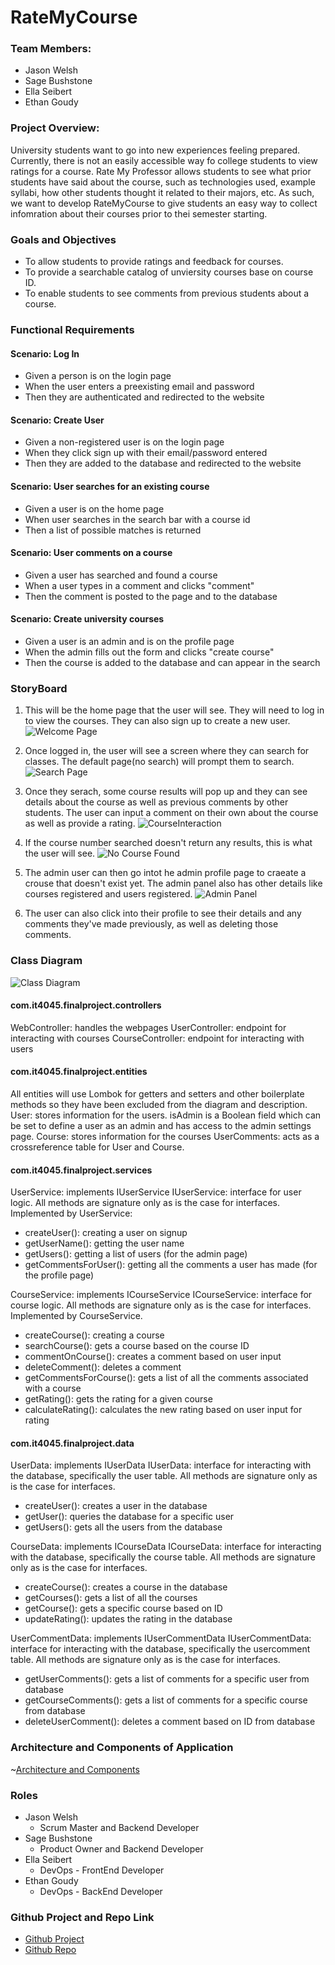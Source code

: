 # RateMyCourse

### Team Members: 
- Jason Welsh
- Sage Bushstone
- Ella Seibert
- Ethan Goudy

### Project Overview:
University students want to go into new experiences feeling prepared. Currently, there is not an easily accessible way fo college students to view ratings for a course. Rate My Professor allows students to see what prior students have said about the course, such as technologies used, example syllabi, how other students thought it related to their majors, etc. As such, we want to develop RateMyCourse to give students an easy way to collect infomration about their courses prior to thei semester starting. 

### Goals and Objectives
- To allow students to provide ratings and feedback for courses.
- To provide a searchable catalog of unviersity courses base on course ID.
- To enable students to see comments from previous students about a course.

### Functional Requirements

#### Scenario: Log In
- Given a person is on the login page
- When the user enters a preexisting email and password
- Then they are authenticated and redirected to the website
#### Scenario: Create User
- Given a non-registered user is on the login page
- When they click sign up with their email/password entered
- Then they are added to the database and redirected to the website
#### Scenario: User searches for an existing course
- Given a user is on the home page
- When user searches in the search bar with a course id
- Then a list of possible matches is returned
#### Scenario: User comments on a course
- Given a user has searched and found a course
- When a user types in a comment and clicks "comment"
- Then the comment is posted to the page and to the database
#### Scenario: Create university courses
- Given a user is an admin and is on the profile page
- When the admin fills out the form and clicks "create course"
- Then the course is added to the database and can appear in the search


### StoryBoard
1. This will be the home page that the user will see. They will need to log in to view the courses. They can also sign up to create a new user. 
![Welcome Page](media/rateMyCourseWelcomeScreen.png)

2. Once logged in, the user will see a screen where they can search for classes. The default page(no search) will prompt them to search.
![Search Page](media/searchPanel.png)

3. Once they serach, some course results will pop up and they can see details about the course as well as previous comments by other students. The user can input a comment on their own about the course as well as provide a rating. 
![CourseInteraction](media/courseInteraction.png)

4. If the course number searched doesn't return any results, this is what the user will see.
![No Course Found](media/noCourseFound.png)

5. The admin user can then go intot he admin profile page to craeate a crouse that doesn't exist yet. The admin panel also has other details like courses registered and users registered.
![Admin Panel](media/adminPanel.png)

6. The user can also click into their profile to see their details and any comments they've made previously, as well as deleting those comments. 

### Class Diagram
![Class Diagram](media/classDiagram.png)


#### com.it4045.finalproject.controllers
WebController: handles the webpages
UserController: endpoint for interacting with courses
CourseController: endpoint for interacting with users

#### com.it4045.finalproject.entities
All entities will use Lombok for getters and setters and other boilerplate methods so they have been excluded from the diagram and description.
User: stores information for the users. isAdmin is a Boolean field which can be set to define a user as an admin and has access to the admin settings page.
Course: stores information for the courses
UserComments: acts as a crossreference table for User and Course.

#### com.it4045.finalproject.services
UserService: implements IUserService
IUserService: interface for user logic. All methods are signature only as is the case for interfaces. Implemented by UserService:
- createUser(): creating a user on signup
- getUserName(): getting the user name
- getUsers(): getting a list of users (for the admin page)
- getCommentsForUser(): getting all the comments a user has made (for the profile page)

CourseService: implements ICourseService
ICourseService: interface for course logic. All methods are signature only as is the case for interfaces. 
Implemented by CourseService.
- createCourse(): creating a course
- searchCourse(): gets a course based on the course ID
- commentOnCourse(): creates a comment based on user input
- deleteComment(): deletes a comment
- getCommentsForCourse(): gets a list of all the comments associated with a course
- getRating(): gets the rating for a given course
- calculateRating(): calculates the new rating based on user input for rating

#### com.it4045.finalproject.data
UserData: implements IUserData
IUserData: interface for interacting with the database, specifically the user table. All methods are signature only as is the case for interfaces.
- createUser(): creates a user in the database
- getUser(): queries the database for a specific user
- getUsers(): gets all the users from the database

CourseData: implements ICourseData
ICourseData: interface for interacting with the database, specifically the course table. All methods are signature only as is the case for interfaces.
- createCourse(): creates a course in the database
- getCourses(): gets a list of all the courses
- getCourse(): gets a specific course based on ID
- updateRating(): updates the rating in the database

UserCommentData: implements IUserCommentData
IUserCommentData: interface for interacting with the database, specifically the usercomment table. All methods are signature only as is the case for interfaces.
- getUserComments(): gets a list of comments for a specific user from database
- getCourseComments(): gets a list of comments for a specific course from database
- deleteUserComment(): deletes a comment based on ID from database

### Architecture and Components of Application
~[Architecture and Components](/media/architecture.png)

### Roles
- Jason Welsh
    - Scrum Master and Backend Developer
- Sage Bushstone
    - Product Owner and Backend Developer
- Ella Seibert
    - DevOps - FrontEnd Developer
- Ethan Goudy
    - DevOps - BackEnd Developer

### Github Project and Repo Link
- [Github Project](https://github.com/users/urboi11/projects/4)
- [Github Repo](https://github.com/urboi11/IT4045-Final-Project)
